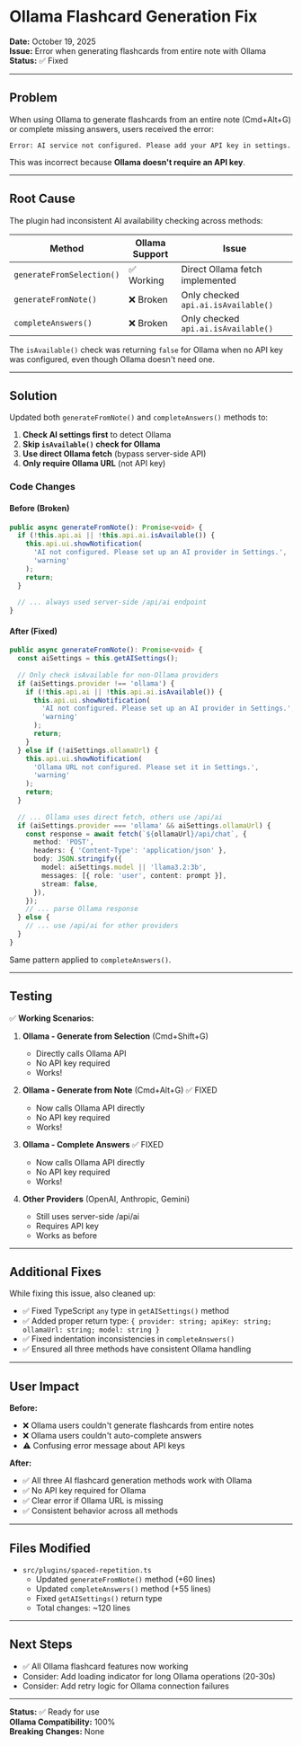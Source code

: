 # Ollama Flashcard Generation Fix

**Date:** October 19, 2025  
**Issue:** Error when generating flashcards from entire note with Ollama  
**Status:** ✅ Fixed

---

## Problem

When using Ollama to generate flashcards from an entire note (Cmd+Alt+G) or complete missing answers, users received the error:

```
Error: AI service not configured. Please add your API key in settings.
```

This was incorrect because **Ollama doesn't require an API key**.

---

## Root Cause

The plugin had inconsistent AI availability checking across methods:

| Method | Ollama Support | Issue |
|--------|----------------|-------|
| `generateFromSelection()` | ✅ Working | Direct Ollama fetch implemented |
| `generateFromNote()` | ❌ Broken | Only checked `api.ai.isAvailable()` |
| `completeAnswers()` | ❌ Broken | Only checked `api.ai.isAvailable()` |

The `isAvailable()` check was returning `false` for Ollama when no API key was configured, even though Ollama doesn't need one.

---

## Solution

Updated both `generateFromNote()` and `completeAnswers()` methods to:

1. **Check AI settings first** to detect Ollama
2. **Skip `isAvailable()` check for Ollama**
3. **Use direct Ollama fetch** (bypass server-side API)
4. **Only require Ollama URL** (not API key)

### Code Changes

#### Before (Broken)
```typescript
public async generateFromNote(): Promise<void> {
  if (!this.api.ai || !this.api.ai.isAvailable()) {
    this.api.ui.showNotification(
      'AI not configured. Please set up an AI provider in Settings.',
      'warning'
    );
    return;
  }
  
  // ... always used server-side /api/ai endpoint
}
```

#### After (Fixed)
```typescript
public async generateFromNote(): Promise<void> {
  const aiSettings = this.getAISettings();
  
  // Only check isAvailable for non-Ollama providers
  if (aiSettings.provider !== 'ollama') {
    if (!this.api.ai || !this.api.ai.isAvailable()) {
      this.api.ui.showNotification(
        'AI not configured. Please set up an AI provider in Settings.',
        'warning'
      );
      return;
    }
  } else if (!aiSettings.ollamaUrl) {
    this.api.ui.showNotification(
      'Ollama URL not configured. Please set it in Settings.',
      'warning'
    );
    return;
  }
  
  // ... Ollama uses direct fetch, others use /api/ai
  if (aiSettings.provider === 'ollama' && aiSettings.ollamaUrl) {
    const response = await fetch(`${ollamaUrl}/api/chat`, {
      method: 'POST',
      headers: { 'Content-Type': 'application/json' },
      body: JSON.stringify({
        model: aiSettings.model || 'llama3.2:3b',
        messages: [{ role: 'user', content: prompt }],
        stream: false,
      }),
    });
    // ... parse Ollama response
  } else {
    // ... use /api/ai for other providers
  }
}
```

Same pattern applied to `completeAnswers()`.

---

## Testing

✅ **Working Scenarios:**

1. **Ollama - Generate from Selection** (Cmd+Shift+G)
   - Directly calls Ollama API
   - No API key required
   - Works!

2. **Ollama - Generate from Note** (Cmd+Alt+G) ✅ FIXED
   - Now calls Ollama API directly
   - No API key required
   - Works!

3. **Ollama - Complete Answers** ✅ FIXED
   - Now calls Ollama API directly
   - No API key required
   - Works!

4. **Other Providers** (OpenAI, Anthropic, Gemini)
   - Still uses server-side /api/ai
   - Requires API key
   - Works as before

---

## Additional Fixes

While fixing this issue, also cleaned up:

- ✅ Fixed TypeScript `any` type in `getAISettings()` method
- ✅ Added proper return type: `{ provider: string; apiKey: string; ollamaUrl: string; model: string }`
- ✅ Fixed indentation inconsistencies in `completeAnswers()`
- ✅ Ensured all three methods have consistent Ollama handling

---

## User Impact

**Before:**
- ❌ Ollama users couldn't generate flashcards from entire notes
- ❌ Ollama users couldn't auto-complete answers
- ⚠️ Confusing error message about API keys

**After:**
- ✅ All three AI flashcard generation methods work with Ollama
- ✅ No API key required for Ollama
- ✅ Clear error if Ollama URL is missing
- ✅ Consistent behavior across all methods

---

## Files Modified

- `src/plugins/spaced-repetition.ts`
  - Updated `generateFromNote()` method (+60 lines)
  - Updated `completeAnswers()` method (+55 lines)
  - Fixed `getAISettings()` return type
  - Total changes: ~120 lines

---

## Next Steps

- ✅ All Ollama flashcard features now working
- Consider: Add loading indicator for long Ollama operations (20-30s)
- Consider: Add retry logic for Ollama connection failures

---

**Status:** ✅ Ready for use  
**Ollama Compatibility:** 100%  
**Breaking Changes:** None
